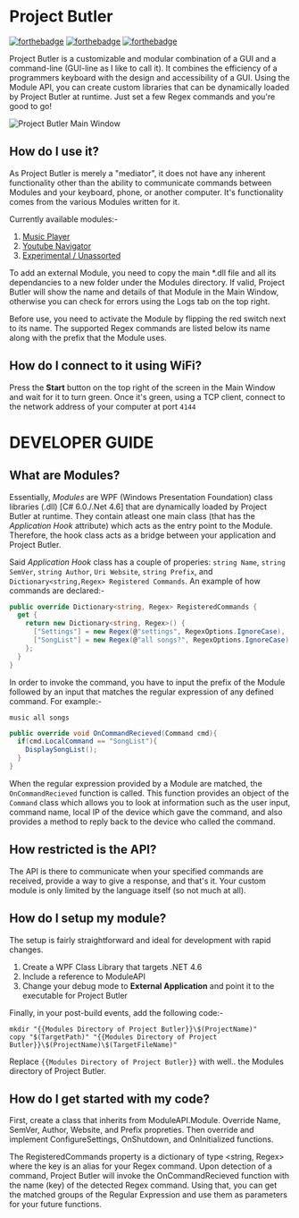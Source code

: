 # Project Butler

[![forthebadge](http://forthebadge.com/images/badges/built-with-science.svg)](http://forthebadge.com)
[![forthebadge](http://forthebadge.com/images/badges/60-percent-of-the-time-works-every-time.svg)](http://forthebadge.com)
[![forthebadge](http://forthebadge.com/images/badges/powered-by-electricity.svg)](http://forthebadge.com)

Project Butler is a customizable and modular combination of a GUI and a command-line (GUI-line as I like to call it). It combines the efficiency of a programmers keyboard with the design and accessibility of a GUI. Using the Module API, you can create custom libraries that can be dynamically loaded by Project Butler at runtime. Just set a few Regex commands and you're good to go!

![Project Butler Main Window](https://i.imgur.com/HvnoavP.png)

## How do I use it?
As Project Butler is merely a "mediator", it does not have any inherent functionality other than the ability to communicate commands between Modules and your keyboard, phone, or another computer. It's functionality comes from the various Modules written for it. 

Currently available modules:- 
1. [Music Player](https://github.com/aryan-mann/Mod-MusicPlayer)
2. [Youtube Navigator](https://github.com/aryan-mann/Mod-YoutubeViewer)
3. [Experimental / Unassorted](https://github.com/aryan-mann/Mod-Random)

To add an external Module, you need to copy the main \*.dll file and all its dependancies to a new folder under the Modules directory. If valid, Project Butler will show the name and details of that Module in the Main Window, otherwise you can check for errors using the Logs tab on the top right.

Before use, you need to activate the Module by flipping the red switch next to its name. The supported Regex commands are listed below its name along with the prefix that the Module uses.

## How do I connect to it using WiFi?
Press the **Start** button on the top right of the screen in the Main Window and wait for it to turn green. Once it's green, using a TCP client, connect to the network address of your computer at port `4144`

# DEVELOPER GUIDE

## What are Modules?
Essentially, *Modules* are WPF (Windows Presentation Foundation) class libraries (.dll) [C# 6.0./.Net 4.6] that are dynamically loaded by Project Butler at runtime. They contain atleast one main class (that has the *Application Hook* attribute) which acts as the entry point to the Module. Therefore, the hook class acts as a bridge between your application and Project Butler. 

Said *Application Hook* class has a couple of properies: `string Name`, `string SemVer`, `string Author`, `Uri Website`, `string Prefix`, and  `Dictionary<string,Regex> Registered Commands`. An example of how commands are declared:- 

~~~cs
public override Dictionary<string, Regex> RegisteredCommands {
  get {
    return new Dictionary<string, Regex>() {
      ["Settings"] = new Regex(@"settings", RegexOptions.IgnoreCase),
      ["SongList"] = new Regex(@"all songs?", RegexOptions.IgnoreCase)
    };
  }
}
~~~~

In order to invoke the command, you have to input the prefix of the Module followed by an input that matches the regular expression of any defined command. For example:- 

``music all songs``

~~~~cs
public override void OnCommandRecieved(Command cmd){
  if(cmd.LocalCommand == "SongList"){
    DisplaySongList();  
  }
}
~~~~

When the regular expression provided by a Module are matched, the ``OnCommandRecieved`` function is called. This function provides an object of the ``Command`` class which allows you to look at information such as the user input, command name, local IP of the device which gave the command, and also provides a method to reply back to the device who called the command.

## How restricted is the API?
The API is there to communicate when your specified commands are received, provide a way to give a response, and that's it. Your custom module is only limited by the language itself (so not much at all).

## How do I setup my module?
The setup is fairly straightforward and ideal for development with rapid changes.

1. Create a WPF Class Library that targets .NET 4.6
2. Include a reference to ModuleAPI
3. Change your debug mode to **External Application** and point it to the executable for Project Butler

Finally, in your post-build events, add the following code:- 

```
mkdir "{{Modules Directory of Project Butler}}\$(ProjectName)"
copy "$(TargetPath)" "{{Modules Directory of Project Butler}}\$(ProjectName)\$(TargetFileName)"
```

Replace `{{Modules Directory of Project Butler}}` with well.. the Modules directory of Project Butler.

## How do I get started with my code?
First, create a class that inherits from ModuleAPI.Module. Override Name, SemVer, Author, Website, and Prefix propreties.
Then override and implement ConfigureSettings, OnShutdown, and OnInitialized functions.

The RegisteredCommands property is a dictionary of type <string, Regex> where the key is an alias for your Regex command. Upon detection of a command, Project Butler will invoke the OnCommandRecieved function with the name (key) of the detected Regex command. Using that, you can get the matched groups of the Regular Expression and use them as parameters for your future functions. 
